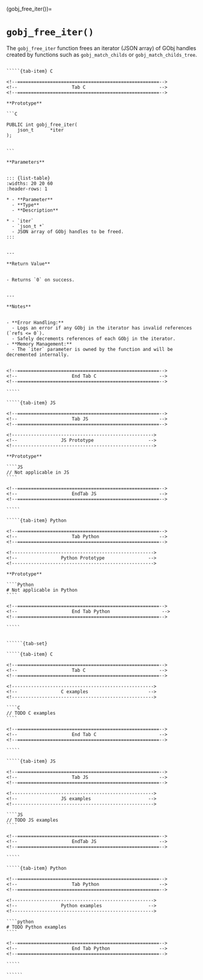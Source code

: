 

<!-- ============================================================== -->
(gobj_free_iter())=
# `gobj_free_iter()`
<!-- ============================================================== -->


The `gobj_free_iter` function frees an iterator (JSON array) of GObj handles created by functions such as `gobj_match_childs` or `gobj_match_childs_tree`.

        

<!------------------------------------------------------------>
<!--                    Prototypes                          -->
<!------------------------------------------------------------>

``````{tab-set}

`````{tab-item} C

<!--====================================================-->
<!--                    Tab C                           -->
<!--====================================================-->

**Prototype**

```C

PUBLIC int gobj_free_iter(
    json_t      *iter
);
        

```

**Parameters**


::: {list-table}
:widths: 20 20 60
:header-rows: 1

* - **Parameter**
  - **Type**
  - **Description**

* - `iter`
  - `json_t *`
  - JSON array of GObj handles to be freed.
:::
        

---

**Return Value**


- Returns `0` on success.
        

---

**Notes**


- **Error Handling:**
  - Logs an error if any GObj in the iterator has invalid references (`refs <= 0`).
  - Safely decrements references of each GObj in the iterator.
- **Memory Management:**
  - The `iter` parameter is owned by the function and will be decremented internally.
        

<!--====================================================-->
<!--                    End Tab C                       -->
<!--====================================================-->

`````

`````{tab-item} JS

<!--====================================================-->
<!--                    Tab JS                          -->
<!--====================================================-->

<!---------------------------------------------------->
<!--                JS Prototype                    -->
<!---------------------------------------------------->

**Prototype**

````JS
// Not applicable in JS
````

<!--====================================================-->
<!--                    EndTab JS                       -->
<!--====================================================-->

`````

`````{tab-item} Python

<!--====================================================-->
<!--                    Tab Python                      -->
<!--====================================================-->

<!---------------------------------------------------->
<!--                Python Prototype                -->
<!---------------------------------------------------->

**Prototype**

````Python
# Not applicable in Python
````

<!--====================================================-->
<!--                    End Tab Python                   -->
<!--====================================================-->

`````

``````

<!------------------------------------------------------------>
<!--                    Examples                            -->
<!------------------------------------------------------------>

```````{dropdown} Examples

``````{tab-set}

`````{tab-item} C

<!--====================================================-->
<!--                    Tab C                           -->
<!--====================================================-->

<!---------------------------------------------------->
<!--                C examples                      -->
<!---------------------------------------------------->

````C
// TODO C examples
````

<!--====================================================-->
<!--                    End Tab C                       -->
<!--====================================================-->

`````

`````{tab-item} JS

<!--====================================================-->
<!--                    Tab JS                          -->
<!--====================================================-->

<!---------------------------------------------------->
<!--                JS examples                     -->
<!---------------------------------------------------->

````JS
// TODO JS examples
````

<!--====================================================-->
<!--                    EndTab JS                       -->
<!--====================================================-->

`````

`````{tab-item} Python

<!--====================================================-->
<!--                    Tab Python                      -->
<!--====================================================-->

<!---------------------------------------------------->
<!--                Python examples                 -->
<!---------------------------------------------------->

````python
# TODO Python examples
````

<!--====================================================-->
<!--                    End Tab Python                  -->
<!--====================================================-->

`````

``````

```````

